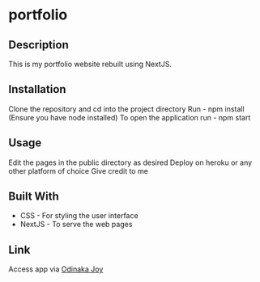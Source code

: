 # portfolio
## Description
This is my portfolio website rebuilt using NextJS.

## Installation
Clone the repository and cd into the project directory
Run - npm install (Ensure you have node installed)
To open the application run - npm start

## Usage
Edit the pages in the public directory as desired
Deploy on heroku or any other platform of choice
Give credit to me

## Built With
* CSS - For styling the user interface
* NextJS - To serve the web pages

## Link
Access app via [Odinaka Joy](https://www.dinakajoy.com/)
